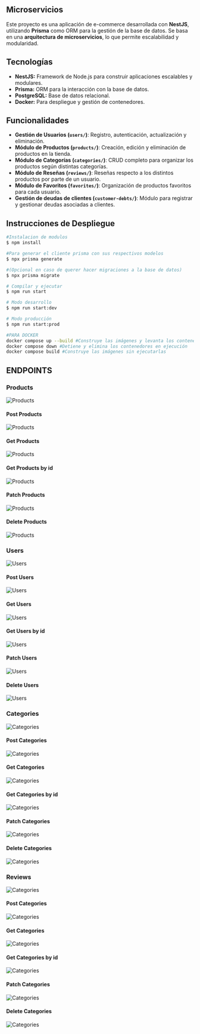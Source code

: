 ## Microservicios  
Este proyecto es una aplicación de e-commerce desarrollada con **NestJS**, utilizando **Prisma** como ORM para la gestión de la base de datos. Se basa en una **arquitectura de microservicios**, lo que permite escalabilidad y modularidad.  

## Tecnologías  
- **NestJS:** Framework de Node.js para construir aplicaciones escalables y modulares.  
- **Prisma:** ORM para la interacción con la base de datos.  
- **PostgreSQL:** Base de datos relacional.  
- **Docker:** Para despliegue y gestión de contenedores.  

## Funcionalidades  
- **Gestión de Usuarios (`users/`)**: Registro, autenticación, actualización y eliminación.  
- **Módulo de Productos (`products/`)**: Creación, edición y eliminación de productos en la tienda.  
- **Módulo de Categorías (`categories/`)**: CRUD completo para organizar los productos según distintas categorías.  
- **Módulo de Reseñas (`reviews/`)**: Reseñas respecto a los distintos productos por parte de un usuario.  
- **Módulo de Favoritos (`favorites/`)**: Organización de productos favoritos para cada usuario.  
- **Gestión de deudas de clientes (`customer-debts/`)**: Módulo para registrar y gestionar deudas asociadas a clientes.  

## Instrucciones de Despliegue

```bash
#Instalacion de modulos
$ npm install

#Para generar el cliente prisma con sus respectivos modelos
$ npx prisma generate

#(Opcional en caso de querer hacer migraciones a la base de datos)
$ npx prisma migrate

# Compilar y ejecutar
$ npm run start

# Modo desarrollo
$ npm run start:dev

# Modo producción
$ npm run start:prod

#PARA DOCKER
docker compose up --build #Construye las imágenes y levanta los contenedores
docker compose down #Detiene y elimina los contenedores en ejecución
docker compose build #Construye las imágenes sin ejecutarlas

```
## ENDPOINTS
### Products
![Products](Endpoints_images/Products.png)
#### Post Products
![Products](Endpoints_images/Post_Products.png)
#### Get Products
![Products](Endpoints_images/Get_Products.png)
#### Get Products by id
![Products](Endpoints_images/Get_Products_by_id.png)
#### Patch Products
![Products](Endpoints_images/Patch_Products.png)
#### Delete Products
![Products](Endpoints_images/Delete_Products.png)
### Users
![Users](Endpoints_images/Users.png)
#### Post Users
![Users](Endpoints_images/Post_Users.png)
#### Get Users
![Users](Endpoints_images/Get_Users.png)
#### Get Users by id
![Users](Endpoints_images/Get_Users_by_id.png)
#### Patch Users
![Users](Endpoints_images/Patch_Users.png)
#### Delete Users
![Users](Endpoints_images/Delete_Users.png)
### Categories
![Categories](Endpoints_images/Categories.png)
#### Post Categories
![Categories](Endpoints_images/Post_Categories.png)
#### Get Categories
![Categories](Endpoints_images/Get_Categories.png)
#### Get Categories by id
![Categories](Endpoints_images/Get_Categories_by_id.png)
#### Patch Categories
![Categories](Endpoints_images/Patch_Categories.png)
#### Delete Categories
![Categories](Endpoints_images/Delete_Categories.png)
### Reviews
![Categories](Endpoints_images/Categories.png)
#### Post Categories
![Categories](Endpoints_images/Post_Categories.png)
#### Get Categories
![Categories](Endpoints_images/Get_Categories.png)
#### Get Categories by id
![Categories](Endpoints_images/Get_Categories_by_id.png)
#### Patch Categories
![Categories](Endpoints_images/Patch_Categories.png)
#### Delete Categories
![Categories](Endpoints_images/Delete_Categories.png)